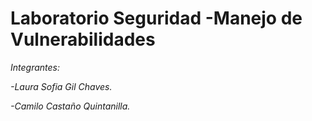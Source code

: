 # Laboratorio Seguridad -Manejo de Vulnerabilidades
*Integrantes:*

*-Laura Sofia Gil Chaves.*

*-Camilo Castaño Quintanilla.*


